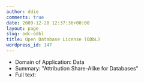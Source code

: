 ```yaml
---
author: ddie
comments: true
date: 2009-12-20 12:37:36+00:00
layout: page
slug: odc-odbl
title: Open Database License (ODbL)
wordpress_id: 147
---
```


 * Domain of Application: Data
  * Summary: "Attribution Share-Alike for Databases"
  * Full text: 


